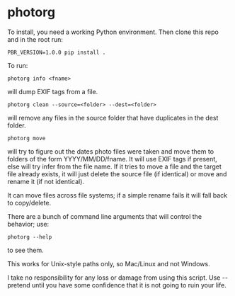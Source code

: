 # photorg

To install, you need a working Python environment. Then clone this repo and in the root run:

    PBR_VERSION=1.0.0 pip install .

To run:

    photorg info <fname>
    
will dump EXIF tags from a file.

    photorg clean --source=<folder> --dest=<folder>
    
will remove any files in the source folder that have duplicates in the dest folder.

    photorg move
    
will try to figure out the dates photo files were taken and move them to folders of the form YYYY/MM/DD/fname. It will use EXIF tags if present, else will try infer from the file name. If it tries to move a file and the target file already exists, it will just delete the source file (if identical) or move and rename it (if not identical).

It can move files across file systems; if a simple rename fails it will fall back to copy/delete.

There are a bunch of command line arguments that will control the behavior; use:

    photorg --help
    
to see them.

This works for Unix-style paths only, so Mac/Linux and not Windows. 

I take no responsibility for any loss or damage from using this script. Use --pretend until you have some confidence that it is not going to ruin your life.

